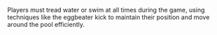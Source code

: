 Players must tread water or swim at all times during the game, using techniques like the eggbeater kick to maintain their position and move around the pool efficiently.
